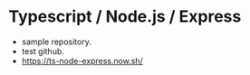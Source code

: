 # Typescript / Node.js / Express

- sample repository.
- test github.
- https://ts-node-express.now.sh/